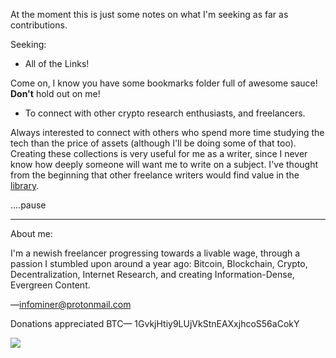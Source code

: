 At the moment this is just some notes on what I'm seeking as far as contributions. 

Seeking:

* All of the Links! 

Come on, I know you have some bookmarks folder full of awesome sauce! **Don't** hold out on me!

* To connect with other crypto research enthusiasts, and freelancers. 

Always interested to connect with others who spend more time studying the tech than the price of assets (although I'll be doing some of that too). Creating these collections is very useful for me as a writer, since I never know how deeply someone will want me to write on a subject. I've thought from the beginning that other freelance writers would find value in the [library](https://github.com/infominer33/Crypto-library).

....pause

---
About me:

I'm a newish freelancer progressing towards a livable wage, through a passion I stumbled upon around a year ago: Bitcoin, Blockchain, Crypto, Decentralization, Internet Research, and creating Information-Dense, Evergreen Content. 

—infominer@protonmail.com

Donations appreciated
BTC— 1GvkjHtiy9LUjVkStnEAXxjhcoS56aCokY

![](http://imgur.com/xMd9r0rl.png)
